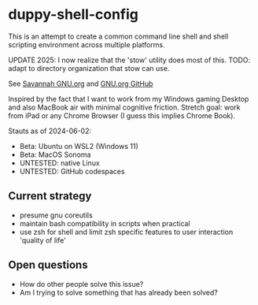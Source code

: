 # duppy-shell-config

This is an attempt to create a common command line shell and shell scripting environment across multiple platforms.

UPDATE 2025: I now realize that the 'stow' utility does most of this. TODO: adapt to directory organization that stow can use.

See [Savannah GNU.org](https://savannah.gnu.org/git/?group=stow) and [GNU.org GitHub](https://www.gnu.org/software/stow/stow.html)

Inspired by the fact that I want to work from my Windows gaming Desktop and also MacBook air with minimal cognitive friction.
Stretch goal: work from iPad or any Chrome Browser (I guess this implies Chrome Book).

Stauts as of 2024-06-02:
- Beta: Ubuntu on WSL2 (Windows 11)
- Beta: MacOS Sonoma
- UNTESTED: native Linux
- UNTESTED: GitHub codespaces

## Current strategy
- presume gnu coreutils
- maintain bash compatibility in scripts when practical
- use zsh for shell and limit zsh specific features to user interaction 'quality of life'

## Open questions
- How do other people solve this issue?
- Am I trying to solve something that has already been solved?
